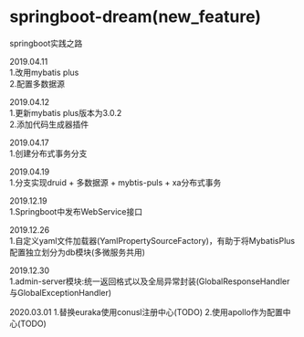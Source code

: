 # springboot-dream(new_feature)
springboot实践之路

2019.04.11  
1.改用mybatis plus  
2.配置多数据源


2019.04.12  
1.更新mybatis plus版本为3.0.2  
2.添加代码生成器插件  

2019.04.17  
1.创建分布式事务分支  

2019.04.19  
1.分支实现druid + 多数据源 + mybtis-puls + xa分布式事务

2019.12.19  
1.Springboot中发布WebService接口

2019.12.26  
1.自定义yaml文件加载器(YamlPropertySourceFactory)，有助于将MybatisPlus配置独立划分为db模块(多微服务共用)

2019.12.30  
1.admin-server模块:统一返回格式以及全局异常封装(GlobalResponseHandler与GlobalExceptionHandler)

2020.03.01
1.替换euraka使用conusl注册中心(TODO)
2.使用apollo作为配置中心(TODO)